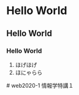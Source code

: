 <!DOCTYPE html>
<html lang="ja">
<head>
<meta charset="UTF-8">
<title>Web開発の練習１</title>
</head>
<body>
<!--文字の大きさの練習-->
<h1>Hello World</h1>
  <h2>Hello World</h2>
  <h3>Hello World</h3>
  <ol>
      <li>ほげほげ</li>
      <li>ほにゃらら</li>
  </ol>
</body>
</html>
# web2020-1
情報学特講１
